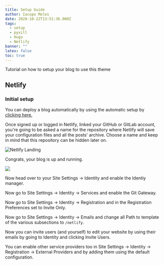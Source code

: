 ```yaml
---
title: Setup Guide
author: Iacopo Moles
date: 2020-10-22T13:51:36.000Z
tags:
  - setup
  - pyxill
  - Hugo
  - Netlify
banner: ""
latex: false
toc: true
---
```

Tutorial on how to setup your blog to use this theme

<!--more-->

## Netlify

### Initial setup

You can deploy a blog automatically by using the automatic setup by [clicking here.](https://app.netlify.com/start/deploy?repository=https://github.com/IcpMoles/pyxback&stack=hugo)

Once signed up or logged in Netlify, linked your GitHub or GitLab account, you're going to be asked a name for the repository where Netlify will save your configuration files and all the posts' archive. Choose a name and keep in mind that this repository can be hidden later on.

![Netlify Landing ](/uploads/landing.png)

Congrats, your blog is up and running.

![](/uploads/dashboard.png)

Now head over to your Site Settings -> Identity and enable the Identiy manager.

Now go to  Site Settings -> Identity -> Services and enable the Git Gateway.

Now go to  Site Settings -> Identity -> Registration and in the Registration Preferences set to Invite Only.

Now go to  Site Settings -> Identity -> Emails and change all Path to template of the various subsections to `/netlify`.

Now you can invite users (and yourself) to edit your website by using their emails by going to Identity and clicking Invite Users.

You can enable other service providers too in Site Settings -> Identity -> Registration  -> External Providers and by adding them using the default configuration.